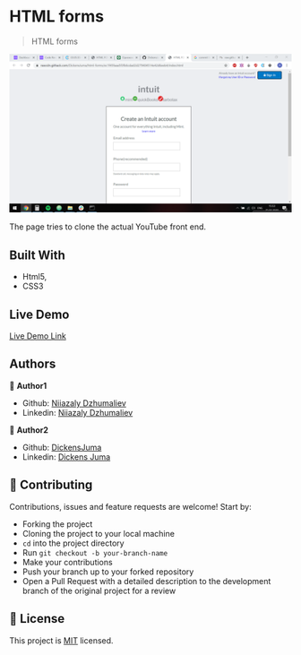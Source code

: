 
# HTML forms

> HTML forms

![screenshot](/img/hmlformsscreenshot.png)

The page tries to clone the actual YouTube front end.

## Built With

- Html5,
- CSS3

## Live Demo

[Live Demo Link](https://rawcdn.githack.com/DickensJuma/html-forms/ec1f45faaa5f3fb6cdad2d279404514e42d6eeb4/index.html)


## Authors

👤 **Author1**

- Github: [Niiazaly Dzhumaliev](https://github.com/diamondas1993)
- Linkedin: [Niiazaly Dzhumaliev](https://www.linkedin.com/in/niiazaly-dzhumaliev-117707132/)

👤 **Author2**

- Github: [DickensJuma](https://github.com/DickensJuma)
- Linkedin: [Dickens Juma](https://www.linkedin.com/in/dickens-juma-363061182/)

## 🤝 Contributing

Contributions, issues and feature requests are welcome! Start by:
* Forking the project
* Cloning the project to your local machine
* `cd` into the project directory
* Run `git checkout -b your-branch-name`
* Make your contributions
* Push your branch up to your forked repository
* Open a Pull Request with a detailed description to the development branch of the original project for a review

## 📝 License

This project is [MIT](https://opensource.org/licenses/MIT) licensed.
